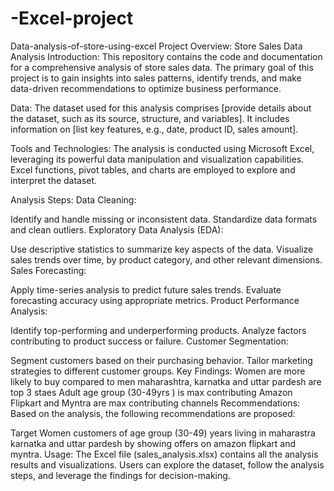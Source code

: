 # -Excel-project
Data-analysis-of-store-using-excel
Project Overview: Store Sales Data Analysis
Introduction:
This repository contains the code and documentation for a comprehensive analysis of store sales data. The primary goal of this project is to gain insights into sales patterns, identify trends, and make data-driven recommendations to optimize business performance.

Data:
The dataset used for this analysis comprises [provide details about the dataset, such as its source, structure, and variables]. It includes information on [list key features, e.g., date, product ID, sales amount].

Tools and Technologies:
The analysis is conducted using Microsoft Excel, leveraging its powerful data manipulation and visualization capabilities. Excel functions, pivot tables, and charts are employed to explore and interpret the dataset.

Analysis Steps:
Data Cleaning:

Identify and handle missing or inconsistent data.
Standardize data formats and clean outliers.
Exploratory Data Analysis (EDA):

Use descriptive statistics to summarize key aspects of the data.
Visualize sales trends over time, by product category, and other relevant dimensions.
Sales Forecasting:

Apply time-series analysis to predict future sales trends.
Evaluate forecasting accuracy using appropriate metrics.
Product Performance Analysis:

Identify top-performing and underperforming products.
Analyze factors contributing to product success or failure.
Customer Segmentation:

Segment customers based on their purchasing behavior.
Tailor marketing strategies to different customer groups.
Key Findings:
Women are more likely to buy compared to men
maharashtra, karnatka and uttar pardesh are top 3 staes
Adult age group (30-49yrs ) is max contributing
Amazon Flipkart and Myntra are max contributing channels
Recommendations:
Based on the analysis, the following recommendations are proposed:

Target Women customers of age group (30-49) years living in maharastra karnatka and uttar pardesh
by showing offers on amazon flipkart and myntra.
Usage:
The Excel file (sales_analysis.xlsx) contains all the analysis results and visualizations.
Users can explore the dataset, follow the analysis steps, and leverage the findings for decision-making.
